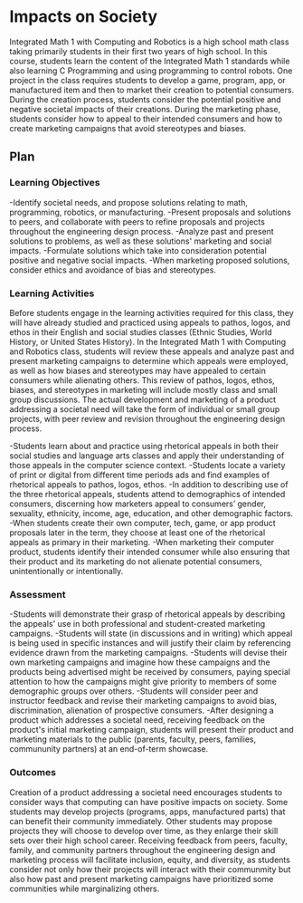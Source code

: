 # Impacts on Society

Integrated Math 1 with Computing and Robotics is a high school math class taking primarily students in their first two years of high school. In this course, students learn the content of the Integrated Math 1 standards while also learning C Programming and using programming to control robots. One project in the class requires students to develop a game, program, app, or manufactured item and then to market their creation to potential consumers. During the creation process, students consider the potential positive and negative societal impacts of their creations. During the marketing phase, students consider how to appeal to their intended consumers and how to create marketing campaigns that avoid stereotypes and biases.

## Plan

### Learning Objectives

-Identify societal needs, and propose solutions relating to math, programming, robotics, or manufacturing.
-Present proposals and solutions to peers, and collaborate with peers to refine proposals and projects throughout the engineering design process.
-Analyze past and present solutions to problems, as well as these solutions' marketing and social impacts.
-Formulate solutions which take into consideration potential positive and negative social impacts.
-When marketing proposed solutions, consider ethics and avoidance of bias and stereotypes.

### Learning Activities

Before students engage in the learning activities required for this class, they will have already studied and practiced using appeals to pathos, logos, and ethos in their English and social studies classes (Ethnic Studies, World History, or United States History). In the Integrated Math 1 with Computing and Robotics class, students will review these appeals and analyze past and present marketing campaigns to determine which appeals were employed, as well as how biases and stereotypes may have appealed to certain consumers while alienating others. This review of pathos, logos, ethos, biases, and stereotypes in marketing will include mostly class and small group discussions. The actual development and marketing of a product addressing a societal need will take the form of individual or small group projects, with peer review and revision throughout the engineering design process. 

-Students learn about and practice using rhetorical appeals in both their social studies and language arts classes and apply their understanding of those appeals in the computer science context. 
-Students locate a variety of print or digital from different time periods ads and find examples of rhetorical appeals to pathos, logos, ethos.
-In addition to describing use of the three rhetorical appeals, students attend to demographics of intended consumers, discerning how marketers appeal to consumers’ gender, sexuality, ethnicity, income, age, education, and other demographic factors.
-When students create their own computer, tech, game, or app product proposals later in the term, they choose at least one of the rhetorical appeals as primary in their marketing.
-When marketing their computer product, students identify their intended consumer while also ensuring that their product and its marketing do not alienate potential consumers, unintentionally or intentionally.

### Assessment

-Students will demonstrate their grasp of rhetorical appeals by describing the appeals' use in both professional and student-created marketing campaigns. 
-Students will state (in discussions and in writing) which appeal is being used in specific instances and will justify their claim by referencing evidence drawn from the marketing campaigns. 
-Students will devise their own marketing campaigns and imagine how these campaigns and the products being advertised might be received by consumers, paying special attention to how the campaigns might give priority to members of some demographic groups over others. -Students will consider peer and instructor feedback and revise their marketing campaigns to avoid bias, discrimination, alienation of prospective consumers.
-After designing a product which addresses a societal need, receiving feedback on the product's initial marketing campaign, students will present their product and marketing materials to the public (parents, faculty, peers, families, commununity partners) at an end-of-term showcase.

### Outcomes

Creation of a product addressing a societal need encourages students to consider ways that computing can have positive impacts on society. Some students may develop projects (programs, apps, manufactured parts) that can benefit their community immediately. Other students may propose projects they will choose to develop over time, as they enlarge their skill sets over their high school career. Receiving feedback from peers, faculty, family, and community partners throughout the engineering design and marketing process will facilitate inclusion, equity, and diversity, as students consider not only how their projects will interact with their communmity but also how past and present marketing campaigns have prioritized some communities while marginalizing others.
